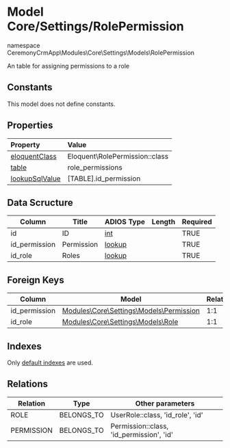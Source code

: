 # Model Core/Settings/RolePermission

namespace CeremonyCrmApp\Modules\Core\Settings\Models\RolePermission

An table for assigning permissions to a role

## Constants

This model does not define constants.

## Properties

| Property                                                                                 | Value                          |
| :--------------------------------------------------------------------------------------- | :----------------------------- |
| [eloquentClass](https://docs.wai.blue/adios-framework/models/properties#eloquentClass)   | Eloquent\RolePermission::class |
| [table](https://docs.wai.blue/adios-framework/models/properties#table)                   | role_permissions               |
| [lookupSqlValue](https://docs.wai.blue/adios-framework/models/properties#lookupSqlValue) | [TABLE].id_permission          |

## Data Scructure

| Column        | Title      | ADIOS Type                                                               | Length | Required |
| ------------- | ---------- | ------------------------------------------------------------------------ | ------ | -------- |
| id            | ID         | [int](https://docs.wai.blue/adios-framework/models/attributes#int)       |        | TRUE     |
| id_permission | Permission | [lookup](https://docs.wai.blue/adios-framework/models/attributes#lookup) |        | TRUE     |
| id_role       | Roles      | [lookup](https://docs.wai.blue/adios-framework/models/attributes#lookup) |        | TRUE     |

## Foreign Keys

| Column        | Model                                                    | Relation | OnUpdate | OnDelete |
| ------------- | -------------------------------------------------------- | -------- | -------- | -------- |
| id_permission | [Modules\Core\Settings\Models\Permission](permission.md) | 1:1      | Cascade  | Cascade  |
| id_role       | [Modules\Core\Settings\Models\Role](user-role.md)        | 1:1      | Cascade  | Cascade  |

## Indexes

Only [default indexes](https://docs.wai.blue/adios-framework/default-indexes) are used.

## Relations

| Relation   | Type       | Other parameters                         |
| ---------- | ---------- | ---------------------------------------- |
| ROLE       | BELONGS_TO | UserRole::class, 'id_role', 'id'         |
| PERMISSION | BELONGS_TO | Permission::class, 'id_permission', 'id' |
